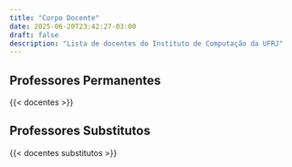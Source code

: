 ```yaml
---
title: "Corpo Docente"
date: 2025-06-20T23:42:27-03:00
draft: false
description: "Lista de docentes do Instituto de Computação da UFRJ"
---
```


## Professores Permanentes

{{< docentes >}}

## Professores Substitutos

{{< docentes substitutos >}}

